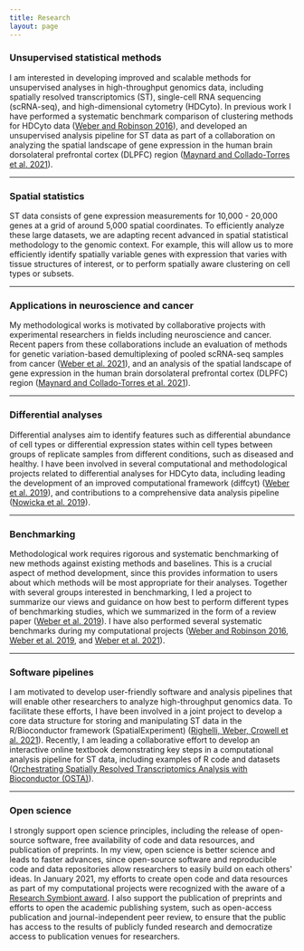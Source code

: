 ```yaml
---
title: Research
layout: page
---
```



### Unsupervised statistical methods

I am interested in developing improved and scalable methods for unsupervised analyses in high-throughput genomics data, including spatially resolved transcriptomics (ST), single-cell RNA sequencing (scRNA-seq), and high-dimensional cytometry (HDCyto). In previous work I have performed a systematic benchmark comparison of clustering methods for HDCyto data ([Weber and Robinson 2016](https://onlinelibrary.wiley.com/doi/full/10.1002/cyto.a.23030)), and developed an unsupervised analysis pipeline for ST data as part of a collaboration on analyzing the spatial landscape of gene expression in the human brain dorsolateral prefrontal cortex (DLPFC) region ([Maynard and Collado-Torres et al. 2021](https://www.nature.com/articles/s41593-020-00787-0)).


---


### Spatial statistics

ST data consists of gene expression measurements for 10,000 - 20,000 genes at a grid of around 5,000 spatial coordinates. To efficiently analyze these large datasets, we are adapting recent advanced in spatial statistical methodology to the genomic context. For example, this will allow us to more efficiently identify spatially variable genes with expression that varies with tissue structures of interest, or to perform spatially aware clustering on cell types or subsets.


---


### Applications in neuroscience and cancer

My methodological works is motivated by collaborative projects with experimental researchers in fields including neuroscience and cancer. Recent papers from these collaborations include an evaluation of methods for genetic variation-based demultiplexing of pooled scRNA-seq samples from cancer ([Weber et al. 2021](https://www.biorxiv.org/content/10.1101/2020.11.06.371963v3)), and an analysis of the spatial landscape of gene expression in the human brain dorsolateral prefrontal cortex (DLPFC) region ([Maynard and Collado-Torres et al. 2021](https://www.nature.com/articles/s41593-020-00787-0)).


---


### Differential analyses

Differential analyses aim to identify features such as differential abundance of cell types or differential expression states within cell types between groups of replicate samples from different conditions, such as diseased and healthy. I have been involved in several computational and methodological projects related to differential analyses for HDCyto data, including leading the development of an improved computational framework (diffcyt) ([Weber et al. 2019](https://www.nature.com/articles/s42003-019-0415-5)), and contributions to a comprehensive data analysis pipeline ([Nowicka et al. 2019](https://f1000research.com/articles/6-748)).


---


### Benchmarking

Methodological work requires rigorous and systematic benchmarking of new methods against existing methods and baselines. This is a crucial aspect of method development, since this provides information to users about which methods will be most appropriate for their analyses. Together with several groups interested in benchmarking, I led a project to summarize our views and guidance on how best to perform different types of benchmarking studies, which we summarized in the form of a review paper ([Weber et al. 2019](https://genomebiology.biomedcentral.com/articles/10.1186/s13059-019-1738-8)). I have also performed several systematic benchmarks during my computational projects ([Weber and Robinson 2016](https://onlinelibrary.wiley.com/doi/full/10.1002/cyto.a.23030), [Weber et al. 2019](https://www.nature.com/articles/s42003-019-0415-5), and [Weber et al. 2021](https://www.biorxiv.org/content/10.1101/2020.11.06.371963v3)).


---


### Software pipelines

I am motivated to develop user-friendly software and analysis pipelines that will enable other researchers to analyze high-throughput genomics data. To facilitate these efforts, I have been involved in a joint project to develop a core data structure for storing and manipulating ST data in the R/Bioconductor framework (SpatialExperiment) ([Righelli, Weber, Crowell et al. 2021](https://www.biorxiv.org/content/10.1101/2021.01.27.428431v2)). Recently, I am leading a collaborative effort to develop an interactive online textbook demonstrating key steps in a computational analysis pipeline for ST data, including examples of R code and datasets ([Orchestrating Spatially Resolved Transcriptomics Analysis with Bioconductor (OSTA)](https://lmweber.org/OSTA-book/)).


---


### Open science


I strongly support open science principles, including the release of open-source software, free availability of code and data resources, and publication of preprints. In my view, open science is better science and leads to faster advances, since open-source software and reproducible code and data repositories allow researchers to easily build on each others' ideas. In January 2021, my efforts to create open code and data resources as part of my computational projects were recognized with the aware of a [Research Symbiont award](https://researchsymbionts.org/). I also support the publication of preprints and efforts to open the academic publishing system, such as open-access publication and journal-independent peer review, to ensure that the public has access to the results of publicly funded research and democratize access to publication venues for researchers.

